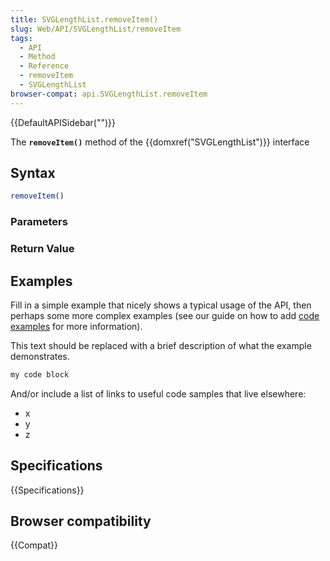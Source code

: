 ```yaml
---
title: SVGLengthList.removeItem()
slug: Web/API/SVGLengthList/removeItem
tags:
  - API
  - Method
  - Reference
  - removeItem
  - SVGLengthList
browser-compat: api.SVGLengthList.removeItem
---
```

{{DefaultAPISidebar("")}}

The **`removeItem()`** method of the {{domxref("SVGLengthList")}} interface 

## Syntax

```js
removeItem()
```

### Parameters



### Return Value



## Examples

Fill in a simple example that nicely shows a typical usage of the API, then perhaps some more complex examples (see our guide on how to add [code examples](/en-US/docs/MDN/Contribute/Structures/Code_examples) for more information).

This text should be replaced with a brief description of what the example demonstrates.

```js
my code block
```

And/or include a list of links to useful code samples that live elsewhere:

*   x
*   y
*   z

## Specifications

{{Specifications}}

## Browser compatibility

{{Compat}}


